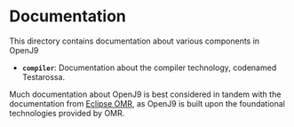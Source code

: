 Documentation
=============

This directory contains documentation about various components in OpenJ9

* **`compiler`**: Documentation about the compiler technology, codenamed
  Testarossa. 

Much documentation about OpenJ9 is best considered in tandem with the
documentation from [Eclipse OMR](https://github.com/eclipse/omr/tree/master/doc),
as OpenJ9 is built upon the foundational technologies provided by OMR.
